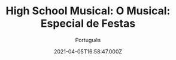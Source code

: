 ---
id: '6b52b51a-3d8a-4def-9a60-5943cb78cadf'
type: 'movie' # Filme, Série, Anime
title: "High School Musical: O Musical: Especial de Festas"
synopsis: ["O elenco de “High School Musical: A Série: O Musical” oferece uma abundância de alegria nesse Especial de Festas enquanto apresentam suas canções favoritas de Natal, Hanukkah e Ano Novo, e compartilham suas melhores memórias das festas.",
]
originalTitle: "High School Musical: The Musical: The Holiday Special"
date: '2021-04-05T16:58:47.000Z'
update: '2021-04-05T16:58:47.000Z'
releaseDate: '2020-12-11T03:00:00.000Z'
imdb:
  rating: '5.7' # 8.5
  id: '' # tt0470752
duration: '45 Min'
trailer:
  urls: [
    'ut4KwEPUNAY',
  ]
tags: ['1080p']
genre: ['Comédia', 'Drama', 'Musical'] #
quality: 'WEB-DL' # BluRay, WEB-DL, HDTV, WEB-DL4K, WEB-DLe
format: 'Mkv' # MKV, MP4, TS
audio: 'Português, Inglês' # Dublado, Legendado, Dual Audio, Dub & Leg
subtitle: 'Português' # Português, inglês,
size: '2.81 GB' # 4.8 GB
audioQuality: 10
videoQuality: 10
directors: []
#  - name: 'Lana Wachowski'
#    image: ''
#  - name: 'Lilly Wachowski'
#    image: ''
cast: []
#  - name: 'Keanu Reeves'
#    image: ''
#    characterName: 'Neo'
writers: []
#  - name: ''
#    image: ''
maturityRating:
  age: '' # L , 10, 12, 14, 16, 18
  topics: [''] # Violence, Illegal drugs, Inappropriate Language, Legal Drugs, Sexual Content, Extreme Violence
###########################################
download:
  
  - url: 'magnet:?xt=urn:btih:53b3f815da3024d45369249329bcae9a3d617a3f&dn=LAPUMiA.Org%20-%20High.School.Musical.O%20Musical.Especial.de.Festas.2020.1080p.WEB-DL.DDP5.1.H.264.DUAL-TDF&tr=udp%3a%2f%2ftracker.opentrackr.org%3a1337%2fannounce&tr=udp%3a%2f%2ftracker.openbittorrent.com%3a80%2fannounce&tr=udp%3a%2f%2ftracker.trackerfix.com%3a80%2fannounce&tr=udp%3a%2f%2ftracker.coppersurfer.tk%3a6969%2fannounce&tr=udp%3a%2f%2ftracker.leechers-paradise.org%3a6969%2fannounce&tr=udp%3a%2f%2feddie4.nl%3a6969%2fannounce&tr=udp%3a%2f%2fp4p.arenabg.com%3a1337%2fannounce&tr=udp%3a%2f%2fexplodie.org%3a6969%2fannounce&tr=udp%3a%2f%2fzer0day.ch%3a1337%2fannounce'
    resolution: '1080p' # 720p, 1080p, 4K,
    audio: 'Dual Áudio' # Dublado, Legendado, Dual Audio
    size: '' # 4.8 GB
    quality: '' # BluRay, WEB-DL
    format: '' # MKV
images:
  cover: '/assets/movies/high-school-musical-o-musical-especial-de-festas.jpg'
  background: '/assets/movies/'
---
